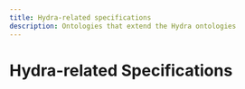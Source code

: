 ```yaml
---
title: Hydra-related specifications
description: Ontologies that extend the Hydra ontologies
---
```


# Hydra-related Specifications
